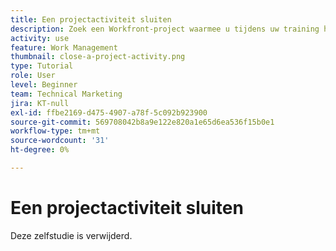```yaml
---
title: Een projectactiviteit sluiten
description: Zoek een Workfront-project waarmee u tijdens uw training hebt geoefend en maak het klaar om te sluiten.
activity: use
feature: Work Management
thumbnail: close-a-project-activity.png
type: Tutorial
role: User
level: Beginner
team: Technical Marketing
jira: KT-null
exl-id: ffbe2169-d475-4907-a78f-5c092b923900
source-git-commit: 569708042b8a9e122e820a1e65d6ea536f15b0e1
workflow-type: tm+mt
source-wordcount: '31'
ht-degree: 0%

---
```


# Een projectactiviteit sluiten

Deze zelfstudie is verwijderd.
